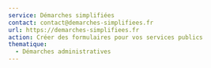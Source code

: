 ```yaml
---
service: Démarches simplifiées
contact: contact@demarches-simplifiees.fr
url: https://demarches-simplifiees.fr
action: Créer des formulaires pour vos services publics
thematique:
  - Démarches administratives
---
```

